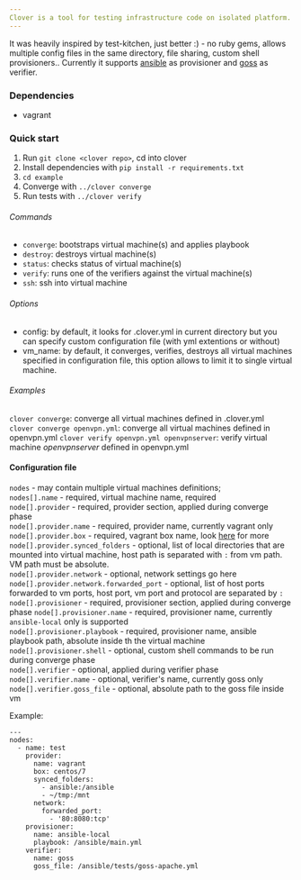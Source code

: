 ```yaml
---
Clover is a tool for testing infrastructure code on isolated platform.
---
```

It was heavily inspired by test-kitchen, just better :) - no ruby gems, allows multiple config files in the same directory, file sharing, custom shell provisioners.. Currently it supports [ansible](https://www.ansible.com) as provisioner and [goss](https://github.com/aelsabbahy/goss) as verifier.

### Dependencies
- vagrant

### Quick start
1. Run `git clone <clover repo>`, cd into clover
2. Install dependencies with `pip install -r requirements.txt`
2. `cd example`
3. Converge with `../clover converge`
4. Run tests with `../clover verify`

###### Commands
- `converge`: bootstraps virtual machine(s) and applies playbook
- `destroy`: destroys virtual machine(s)
- `status`: checks status of virtual machine(s)
- `verify`: runs one of the verifiers against the virtual machine(s)
- `ssh`: ssh into virtual machine

###### Options
- config: by default, it looks for .clover.yml in current directory but you can specify custom configuration file (with yml extentions or without)
- vm_name: by default, it converges, verifies, destroys all virtual machines specified in configuration file, this option allows to limit it to single virtual machine.

###### Examples
`clover converge`: converge all virtual machines defined in .clover.yml  
`clover converge openvpn.yml`: converge all virtual machines defined in openvpn.yml 
`clover verify openvpn.yml openvpnserver`: verify virtual machine *openvpnserver* defined in openvpn.yml  

#### Configuration file
`nodes` - may contain multiple virtual machines definitions;  
`nodes[].name` - required, virtual machine name, required  
`node[].provider` - required, provider section, applied during converge phase  
`node[].provider.name` - required, provider name, currently vagrant only  
`node[].provider.box` - required, vagrant box name, look [here](https://app.vagrantup.com/boxes/search) for more  
`node[].provider.synced_folders` - optional, list of local directories that are mounted into virtual machine, host path is separated with `:` from vm path. VM path must be absolute.  
`node[].provider.network` - optional, network settings go here  
`node[].provider.network.forwarded_port` - optional, list of host ports forwarded to vm ports, host port, vm port and protocol are separated by `:`  
`node[].provisioner` - required, provisioner section, applied during converge phase
`node[].provisioner.name` - required, provisioner name, currently `ansible-local` only is supported  
`node[].provisioner.playbook` - required, provisioner name, ansible playbook path, absolute inside th the virtual machine    
`node[].provisioner.shell` - optional, custom shell commands to be run during converge phase  
`node[].verifier` - optional, applied during verifier phase  
`node[].verifier.name` - optional, verifier's name, currently goss only
`node[].verifier.goss_file` - optional, absolute path to the goss file inside vm  


Example:
```
---
nodes:
  - name: test
    provider:
      name: vagrant
      box: centos/7
      synced_folders:
        - ansible:/ansible
        - ~/tmp:/mnt
      network:
        forwarded_port:
          - '80:8080:tcp'
    provisioner:
      name: ansible-local
      playbook: /ansible/main.yml
    verifier:
      name: goss
      goss_file: /ansible/tests/goss-apache.yml

```
